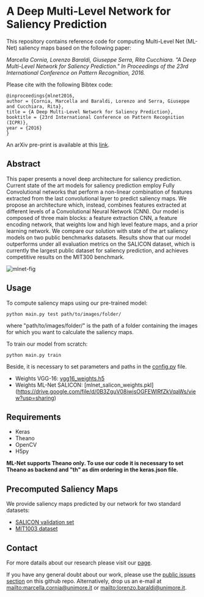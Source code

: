# A Deep Multi-Level Network for Saliency Prediction
This repository contains reference code for computing Multi-Level Net (ML-Net) saliency maps based on the following paper:

*Marcella Cornia, Lorenzo Baraldi, Giuseppe Serra, Rita Cucchiara. "A Deep Multi-Level Network for Saliency Prediction." In Proceedings of the 23rd International Conference on Pattern Recognition, 2016.*

Please cite with the following Bibtex code:

```
@inproceedings{mlnet2016,
author = {Cornia, Marcella and Baraldi, Lorenzo and Serra, Giuseppe and Cucchiara, Rita},
title = {A Deep Multi-Level Network for Saliency Prediction},
booktitle = {23rd International Conference on Pattern Recognition (ICPR)},
year = {2016}
}
```

An arXiv pre-print is available at this [link](https://arxiv.org/abs/1609.01064).

## Abstract

This paper presents a novel deep architecture for saliency prediction. Current state of the art models for saliency prediction employ Fully Convolutional networks that  perform a non-linear combination of features extracted from the last convolutional layer to predict saliency maps. We propose an architecture which, instead, combines features extracted at different levels of a Convolutional Neural Network (CNN). Our model is composed of three main blocks: a feature extraction CNN, a feature encoding network, that weights low and high level feature maps, and a prior learning network. 
We compare our solution with state of the art saliency models on two public benchmarks datasets. Results show that our model outperforms under all evaluation metrics on the SALICON dataset, which is currently the largest public dataset for saliency prediction, and achieves competitive results on the MIT300 benchmark.

![mlnet-fig](https://raw.githubusercontent.com/marcellacornia/mlnet/master/figs/mlnet.jpg)

## Usage

To compute saliency maps using our pre-trained model:
```
python main.py test path/to/images/folder/
```
where "path/to/images/folder/" is the path of a folder containing the images for which you want to calculate the saliency maps.

To train our model from scratch:
```
python main.py train
```
Beside, it is necessary to set parameters and paths in the [config.py](config.py) file.

* Weights VGG-16: [vgg16_weights.h5](https://drive.google.com/file/d/0Bz7KyqmuGsilT0J5dmRCM0ROVHc/view?usp=sharing) 
* Weights ML-Net SALICON: [mlnet_salicon_weights.pkl] (https://drive.google.com/file/d/0B3ZguV08iwjsOGFEWlRfZkVqaWs/view?usp=sharing) 

## Requirements
* Keras
* Theano
* OpenCV
* H5py

**ML-Net supports Theano only. To use our code it is necessary to set Theano as backend and "th" as dim ordering in the keras.json file.**

## Precomputed Saliency Maps

We provide saliency maps predicted by our network for two standard datasets:
* [SALICON validation set](https://drive.google.com/file/d/0B3ZguV08iwjsYS1jTC16TEFQbU0/view?usp=sharing) 
* [MIT1003 dataset](https://drive.google.com/file/d/0B3ZguV08iwjsM2RjTk5HYjExTUE/view?usp=sharing) 
  
## Contact

For more datails about our research please visit our [page](http://imagelab.ing.unimore.it/imagelab/researchActivity.asp?idActivity=30).

If you have any general doubt about our work, please use the [public issues section](https://github.com/marcellacornia/mlnet/issues) on this github repo. Alternatively, drop us an e-mail at <mailto:marcella.cornia@unimore.it> or <mailto:lorenzo.baraldi@unimore.it>.
